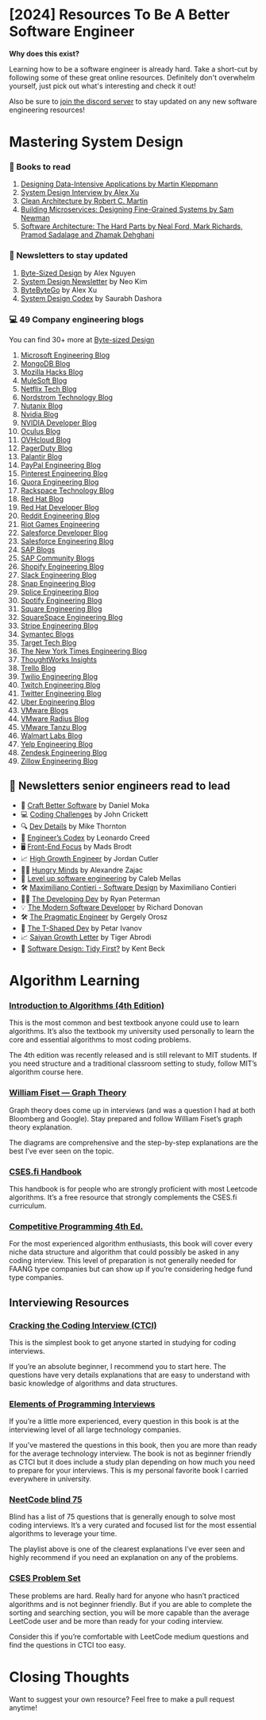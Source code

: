 # [2024] Resources To Be A Better Software Engineer

**Why does this exist?**

Learning how to be a software engineer is already hard. Take a short-cut by following some of these great online resources. 
Definitely don't overwhelm yourself, just pick out what's interesting and check it out! 

Also be sure to [join the discord server](https://discord.com/invite/kZQVjnJcW9) to stay updated on any new software engineering resources!

# Mastering System Design

### 📖 Books to read

1. [Designing Data-Intensive Applications by Martin Kleppmann](https://amzn.to/42w5SGf)
2. [System Design Interview by Alex Xu](https://bytebytego.com?fpr=alexcancode)
3. [Clean Architecture by Robert C. Martin](https://amzn.to/3STeoe7)
4. [Building Microservices: Designing Fine-Grained Systems by Sam Newman](https://amzn.to/3uk8A55)
5. [Software Architecture: The Hard Parts by Neal Ford, Mark Richards, Pramod Sadalage and Zhamak Dehghani](https://amzn.to/3uiXSfb)

### 📄 Newsletters to stay updated

1. [Byte-Sized Design](https://bytesizeddesign.substack.com/) by Alex Nguyen
1. [System Design Newsletter](https://newsletter.systemdesign.one/) by Neo Kim
1. [ByteByteGo](https://blog.bytebytego.com/) by Alex Xu
1. [System Design Codex](https://newsletter.systemdesigncodex.com/) by Saurabh Dashora

### 💻 49 Company engineering blogs

You can find 30+ more at [Byte-sized Design](https://bytesizeddesign.substack.com/)

1. [Microsoft Engineering Blog](https://devblogs.microsoft.com/)
1. [MongoDB Blog](https://www.mongodb.com/blog)
1. [Mozilla Hacks Blog](https://hacks.mozilla.org/)
1. [MuleSoft Blog](https://blogs.mulesoft.com/)
1. [Netflix Tech Blog](https://netflixtechblog.com/)
1. [Nordstrom Technology Blog](https://technology.nordstrom.com/)
1. [Nutanix Blog](https://www.nutanix.com/blog)
1. [Nvidia Blog](https://blogs.nvidia.com/blog/)
1. [NVIDIA Developer Blog](https://developer.nvidia.com/blog)
1. [Oculus Blog](https://www.oculus.com/blog/)
1. [OVHcloud Blog](https://www.ovh.com/world/blog/)
1. [PagerDuty Blog](https://www.pagerduty.com/blog/)
1. [Palantir Blog](https://www.palantir.com/blog/)
1. [PayPal Engineering Blog](https://www.paypal-engineering.com/)
1. [Pinterest Engineering Blog](https://medium.com/@Pinterest_Engineering)
1. [Quora Engineering Blog](https://www.quora.com/q/quoraengineering)
1. [Rackspace Technology Blog](https://blog.rackspace.com/)
1. [Red Hat Blog](https://www.redhat.com/en/blog)
1. [Red Hat Developer Blog](https://developers.redhat.com/blog/)
1. [Reddit Engineering Blog](https://redditblog.com/)
1. [Riot Games Engineering](https://engineering.riotgames.com/)
1. [Salesforce Developer Blog](https://developer.salesforce.com/blogs/)
1. [Salesforce Engineering Blog](https://engineering.salesforce.com/)
1. [SAP Blogs](https://blogs.sap.com/)
1. [SAP Community Blogs](https://community.sap.com/topics/blogs)
1. [Shopify Engineering Blog](https://engineering.shopify.com/)
1. [Slack Engineering Blog](https://slack.engineering/)
1. [Snap Engineering Blog](https://eng.snap.com/)
1. [Splice Engineering Blog](https://splice.com/blog/)
1. [Spotify Engineering Blog](https://engineering.atspotify.com/)
1. [Square Engineering Blog](https://developer.squareup.com/blog)
1. [SquareSpace Engineering Blog](https://engineering.squarespace.com/)
1. [Stripe Engineering Blog](https://stripe.com/blog/engineering)
1. [Symantec Blogs](https://symantec-enterprise-blogs.security.com/)
1. [Target Tech Blog](https://tech.target.com/)
1. [The New York Times Engineering Blog](https://open.nytimes.com/tagged/engineering)
1. [ThoughtWorks Insights](https://www.thoughtworks.com/insights)
1. [Trello Blog](https://blog.trello.com/)
1. [Twilio Engineering Blog](https://www.twilio.com/blog)
1. [Twitch Engineering Blog](https://blog.twitch.tv/tagged/engineering)
1. [Twitter Engineering Blog](https://blog.twitter.com/engineering)
1. [Uber Engineering Blog](https://eng.uber.com/)
1. [VMware Blogs](https://blogs.vmware.com/)
1. [VMware Radius Blog](https://blogs.vmware.com/radius/)
1. [VMware Tanzu Blog](https://tanzu.vmware.com/content/blog)
1. [Walmart Labs Blog](https://medium.com/walmartlabs)
1. [Yelp Engineering Blog](https://engineeringblog.yelp.com/)
1. [Zendesk Engineering Blog](https://engineering.zendesk.com/)
1. [Zillow Engineering Blog](https://www.zillowgroup.com/tech/)


## 🏀 Newsletters senior engineers read to lead

- 🔧 [Craft Better Software](https://craftbettersoftware.com/) by Daniel Moka
- 💻 [Coding Challenges](https://codingchallenges.substack.com/) by John Crickett
- 🔍 [Dev Details](https://blog.devdetails.com/) by Mike Thornton
- 📘 [Engineer’s Codex](https://read.engineerscodex.com/) by Leonardo Creed
- 🖥️ [Front-End Focus](https://frontendfocus.substack.com/) by Mads Brodt
- 📈 [High Growth Engineer](https://careercutler.substack.com/) by Jordan Cutler
- 🍔🧠 [Hungry Minds](https://hungryminds.dev) by Alexandre Zajac
- 🚀 [Level up software engineering](https://levelupsoftwareengineering.substack.com/) by Caleb Mellas
- 🛠️ [Maximiliano Contieri - Software Design](https://maximilianocontieri.com/newsletter) by Maximiliano Contieri
- 👨‍💻 [The Developing Dev](https://www.developing.dev/) by Ryan Peterman
- 💡 [The Modern Software Developer](https://tmsd.substack.com/) by Richard Donovan
- 🛠️ [The Pragmatic Engineer](https://newsletter.pragmaticengineer.com/) by Gergely Orosz
- 🔷 [The T-Shaped Dev](https://thetshaped.dev/) by Petar Ivanov
- 📈 [Saiyan Growth Letter](https://www.saiyangrowthletter.com/) by Tiger Abrodi
- 🧹 [Software Design: Tidy First?](https://tidyfirst.substack.com/) by Kent Beck


# Algorithm Learning

### [Introduction to Algorithms (4th Edition)](https://amzn.to/3S4FlN2)
This is the most common and best textbook anyone could use to learn algorithms. It’s also the textbook my university used personally to learn the core and essential algorithms to most coding problems.

The 4th edition was recently released and is still relevant to MIT students. If you need structure and a traditional classroom setting to study, follow MIT’s algorithm course here.

### [William Fiset — Graph Theory](https://www.youtube.com/watch?v=DgXR2OWQnLc&list=PLDV1Zeh2NRsDGO4--qE8yH72HFL1Km93P)
Graph theory does come up in interviews (and was a question I had at both Bloomberg and Google). Stay prepared and follow William Fiset’s graph theory explanation.

The diagrams are comprehensive and the step-by-step explanations are the best I’ve ever seen on the topic.

### [CSES.fi Handbook](https://cses.fi/book/book.pdf)
This handbook is for people who are strongly proficient with most Leetcode algorithms. It’s a free resource that strongly complements the CSES.fi curriculum.

### [Competitive Programming 4th Ed.](https://amzn.to/3s3eOVx)
For the most experienced algorithm enthusiasts, this book will cover every niche data structure and algorithm that could possibly be asked in any coding interview. This level of preparation is not generally needed for FAANG type companies but can show up if you’re considering hedge fund type companies.

## Interviewing Resources

### [Cracking the Coding Interview (CTCI)](https://amzn.to/45AH7sf)
This is the simplest book to get anyone started in studying for coding interviews.

If you’re an absolute beginner, I recommend you to start here. The questions have very details explanations that are easy to understand with basic knowledge of algorithms and data structures.

### [Elements of Programming Interviews](https://amzn.to/46XaGoS)
If you’re a little more experienced, every question in this book is at the interviewing level of all large technology companies.

If you’ve mastered the questions in this book, then you are more than ready for the average technology interview. The book is not as beginner friendly as CTCI but it does include a study plan depending on how much you need to prepare for your interviews. This is my personal favorite book I carried everywhere in university.

### [NeetCode blind 75](https://www.youtube.com/watch?v=KLlXCFG5TnA&list=PLot-Xpze53ldVwtstag2TL4HQhAnC8ATf)
Blind has a list of 75 questions that is generally enough to solve most coding interviews. It’s a very curated and focused list for the most essential algorithms to leverage your time.

The playlist above is one of the clearest explanations I’ve ever seen and highly recommend if you need an explanation on any of the problems.

### [CSES Problem Set](https://cses.fi/problemset/)
These problems are hard. Really hard for anyone who hasn’t practiced algorithms and is not beginner friendly. But if you are able to complete the sorting and searching section, you will be more capable than the average LeetCode user and be more than ready for your coding interview.

Consider this if you’re comfortable with LeetCode medium questions and find the questions in CTCI too easy.




# Closing Thoughts
Want to suggest your own resource? Feel free to make a pull request anytime!
